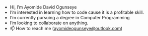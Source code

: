 - Hi, I’m Ayomide David Ogunseye 
- I’m interested in learning how to code cause it is a profitable skill. 
- I’m currently pursuing a degree in Computer Programming
- I’m looking to collaborate on anything. 
- 📫 How to reach me (ayomideogunseye@outlook.com)

<!---
Seye-d3a/Seye-d3a is a ✨ special ✨ repository because its `README.md` (this file) appears on your GitHub profile.
You can click the Preview link to take a look at your changes.
--->
